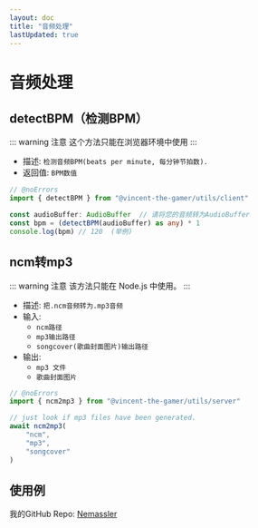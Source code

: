 ```yaml
---
layout: doc
title: "音频处理"
lastUpdated: true
---
```


# 音频处理

## detectBPM（检测BPM）

::: warning 注意
这个方法只能在浏览器环境中使用
:::

- 描述: `检测音频BPM(beats per minute, 每分钟节拍数).`
- 返回值: `BPM数值`

```ts twoslash
// @noErrors
import { detectBPM } from "@vincent-the-gamer/utils/client"

const audioBuffer: AudioBuffer  // 请将您的音频转为AudioBuffer
const bpm = (detectBPM(audioBuffer) as any) * 1
console.log(bpm) // 120  (举例)
```

## ncm转mp3

::: warning 注意
该方法只能在 Node.js 中使用。
:::

- 描述: `把.ncm音频转为.mp3音频`
- 输入: 
    - `ncm路径`
    - `mp3输出路径`
    - `songcover(歌曲封面图片)输出路径`
- 输出:
    - `mp3 文件`
    - `歌曲封面图片`


```ts twoslash
// @noErrors
import { ncm2mp3 } from "@vincent-the-gamer/utils/server"

// just look if mp3 files have been generated.
await ncm2mp3(
    "ncm", 
    "mp3", 
    "songcover"
)
```

## 使用例
我的GitHub Repo: [Nemassler](https://github.com/Vincent-the-gamer/Nemassler)